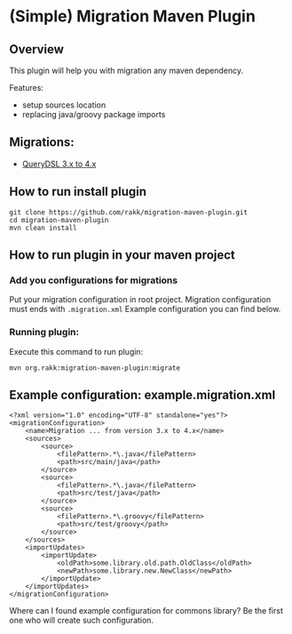 # (Simple) Migration Maven Plugin


## Overview

This plugin will help you with migration any maven dependency.

Features:
* setup sources location
* replacing java/groovy package imports

## Migrations:
* [QueryDSL 3.x to 4.x](querydsl.form.3.to.4.migration.xml)

## How to run install plugin


```
git clone https://github.com/rakk/migration-maven-plugin.git
cd migration-maven-plugin
mvn clean install
```

## How to run plugin in your maven project

### Add you configurations for migrations

Put your migration configuration in root project.
Migration configuration must ends with ```.migration.xml```
Example configuration you can find below.

### Running plugin:

Execute this command to run plugin:

```
mvn org.rakk:migration-maven-plugin:migrate
```

## Example configuration: example.migration.xml
```
<?xml version="1.0" encoding="UTF-8" standalone="yes"?>
<migrationConfiguration>
    <name>Migration ... from version 3.x to 4.x</name>
    <sources>
        <source>
            <filePattern>.*\.java</filePattern>
            <path>src/main/java</path>
        </source>
        <source>
            <filePattern>.*\.java</filePattern>
            <path>src/test/java</path>
        </source>
        <source>
            <filePattern>.*\.groovy</filePattern>
            <path>src/test/groovy</path>
        </source>
    </sources>
    <importUpdates>
        <importUpdate>
            <oldPath>some.library.old.path.OldClass</oldPath>
            <newPath>some.library.new.NewClass</newPath>
        </importUpdate>
    </importUpdates>
</migrationConfiguration>

```

Where can I found example configuration for commons library?
Be the first one who will create such configuration.
